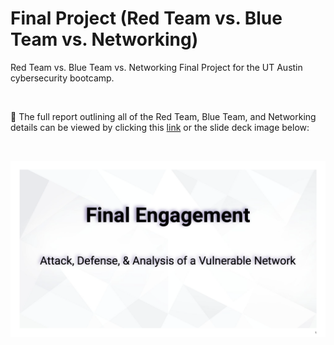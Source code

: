 # Final Project (Red Team vs. Blue Team vs. Networking)
Red Team vs. Blue Team vs. Networking Final Project for the UT Austin cybersecurity bootcamp.


<br />

🔗 The full report outlining all of the Red Team, Blue Team, and Networking details can be viewed by clicking this [link](https://github.com/juliannatetreault/Cyber-Final-Project/blob/main/Presentation/final_engagement_presentation.pdf) or the slide deck image below:

<br />

[![Final Engagement Slide Deck - Image of First Slide](https://github.com/juliannatetreault/Cyber-Final-Project/blob/main/Images/final_engagement_image.png)](https://github.com/juliannatetreault/Cyber-Final-Project/blob/main/Presentation/final_engagement_presentation.pdf)
